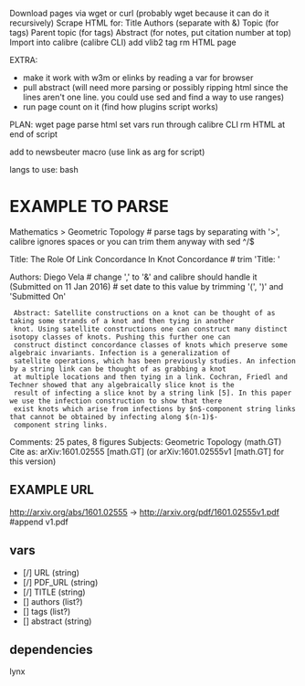 Download pages via wget or curl (probably wget because it can do it recursively)
Scrape HTML for:
    Title
    Authors (separate with &)
    Topic (for tags)
    Parent topic (for tags)
    Abstract (for notes, put citation number at top)
    Import into calibre (calibre CLI)
        add vlib2 tag
    rm HTML page

EXTRA:
- make it work with w3m or elinks by reading a var for browser
- pull abstract (will need more parsing or possibly ripping html since the lines aren't one line. you could use sed and find a way to use ranges)
- run page count on it (find how plugins script works)


PLAN:
wget page
parse html
set vars
run through calibre CLI
rm HTML at end of script

add to newsbeuter macro
(use link as arg for script)

langs to use:
    bash

# EXAMPLE TO PARSE


Mathematics > Geometric Topology # parse tags by separating with '>', calibre ignores spaces or you can trim them anyway with sed ^/$

Title: The Role Of Link Concordance In Knot Concordance # trim 'Title: '

   Authors: Diego Vela # change ',' to '&' and calibre should handle it
   (Submitted on 11 Jan 2016) # set date to this value by trimming '(', ')' and 'Submitted On'

     Abstract: Satellite constructions on a knot can be thought of as taking some strands of a knot and then tying in another
     knot. Using satellite constructions one can construct many distinct isotopy classes of knots. Pushing this further one can
     construct distinct concordance classes of knots which preserve some algebraic invariants. Infection is a generalization of
     satellite operations, which has been previously studies. An infection by a string link can be thought of as grabbing a knot
     at multiple locations and then tying in a link. Cochran, Friedl and Techner showed that any algebraically slice knot is the
     result of infecting a slice knot by a string link [5]. In this paper we use the infection construction to show that there
     exist knots which arise from infections by $n$-component string links that cannot be obtained by infecting along $(n-1)$-
     component string links.

   Comments: 25 pates, 8 figures
   Subjects: Geometric Topology (math.GT)
   Cite as:  arXiv:1601.02555 [math.GT]
             (or arXiv:1601.02555v1 [math.GT] for this version)

## EXAMPLE URL
http://arxiv.org/abs/1601.02555 ->  http://arxiv.org/pdf/1601.02555v1.pdf #append v1.pdf

## vars
- [/] URL (string)
- [/] PDF_URL (string)
- [/] TITLE (string)
- [] authors (list?)
- [] tags (list?)
- [] abstract (string)

## dependencies
lynx
